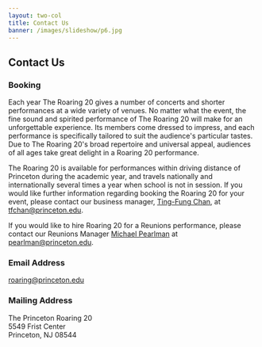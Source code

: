 ```yaml
---
layout: two-col
title: Contact Us
banner: /images/slideshow/p6.jpg
---
```


## Contact Us

### Booking

Each year The Roaring 20 gives a number of concerts and shorter
performances at a wide variety of venues. No matter what the event,
the fine sound and spirited performance of The Roaring 20 will make
for an unforgettable experience. Its members come dressed to impress,
and each performance is specifically tailored to suit the audience's
particular tastes. Due to The Roaring 20's broad repertoire and
universal appeal, audiences of all ages take great delight in a
Roaring 20 performance.

The Roaring 20 is available for performances within driving distance
of Princeton during the academic year, and travels nationally and
internationally several times a year when school is not in session. If
you would like further information regarding booking the Roaring 20
for your event, please contact our business manager, [Ting-Fung
Chan](/members/tingfung), at
[tfchan@princeton.edu](mailto:tfchan@princeton.edu).

If you would like to hire Roaring 20 for a Reunions performance,
please contact our Reunions Manager [Michael
Pearlman](/members/michael) at
[pearlman@princeton.edu](mailto:pearlman@princeton.edu).

### Email Address

[roaring@princeton.edu](mailto:roaring@princeton.edu)

### Mailing Address

The Princeton Roaring 20  
5549 Frist Center  
Princeton, NJ 08544  
